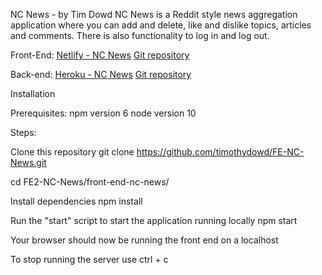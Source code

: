 NC News - by Tim Dowd
NC News is a Reddit style news aggregation application where you can add and delete, like and dislike topics, articles and comments.  There is also functionality to log in and log out.


Front-End:
[Netlify - NC News](https://ncnews-timdowd.netlify.com)
[Git repository](https://github.com/timothydowd/FE-NC-News)

Back-end:
[Heroku - NC News](https://ncnewstimdowd.herokuapp.com/api)
[Git repository](https://github.com/timothydowd/BE-NC-News)


Installation

Prerequisites:
npm version 6
node version 10

Steps:

Clone this repository
git clone https://github.com/timothydowd/FE-NC-News.git

cd FE2-NC-News/front-end-nc-news/

Install dependencies
npm install

Run the "start" script to start the application running locally
npm start

Your browser should now be running the front end on a localhost

To stop running the server use ctrl + c

